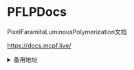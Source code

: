 # PFLPDocs
PixelFaramitaLuminousPolymerization文档


https://docs.mcpf.live/
<details>
<summary>备用地址</summary>
https://pflpdocs.pages.dev/
  <br>
https://lazulikao.github.io/PFLPDocs
</details>
